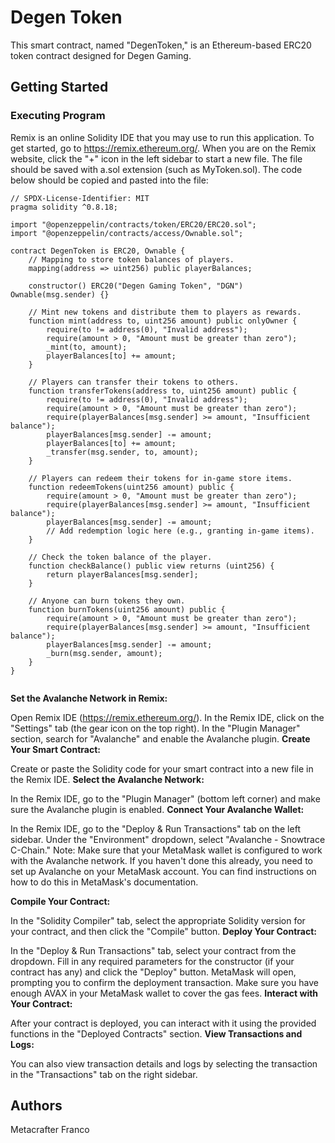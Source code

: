# Degen Token
This smart contract, named "DegenToken," is an Ethereum-based ERC20 token contract designed for Degen Gaming. 
## Getting Started
### Executing Program
Remix is an online Solidity IDE that you may use to run this application. To get started, go to https://remix.ethereum.org/.
When you are on the Remix website, click the "+" icon in the left sidebar to start a new file. The file should be saved with a.sol extension (such as MyToken.sol). The code below should be copied and pasted into the file:

```solidity
// SPDX-License-Identifier: MIT
pragma solidity ^0.8.18;

import "@openzeppelin/contracts/token/ERC20/ERC20.sol";
import "@openzeppelin/contracts/access/Ownable.sol";

contract DegenToken is ERC20, Ownable {
    // Mapping to store token balances of players.
    mapping(address => uint256) public playerBalances;

    constructor() ERC20("Degen Gaming Token", "DGN") Ownable(msg.sender) {}

    // Mint new tokens and distribute them to players as rewards.
    function mint(address to, uint256 amount) public onlyOwner {
        require(to != address(0), "Invalid address");
        require(amount > 0, "Amount must be greater than zero");
        _mint(to, amount);
        playerBalances[to] += amount;
    }

    // Players can transfer their tokens to others.
    function transferTokens(address to, uint256 amount) public {
        require(to != address(0), "Invalid address");
        require(amount > 0, "Amount must be greater than zero");
        require(playerBalances[msg.sender] >= amount, "Insufficient balance");
        playerBalances[msg.sender] -= amount;
        playerBalances[to] += amount;
        _transfer(msg.sender, to, amount);
    }

    // Players can redeem their tokens for in-game store items.
    function redeemTokens(uint256 amount) public {
        require(amount > 0, "Amount must be greater than zero");
        require(playerBalances[msg.sender] >= amount, "Insufficient balance");
        playerBalances[msg.sender] -= amount;
        // Add redemption logic here (e.g., granting in-game items).
    }

    // Check the token balance of the player.
    function checkBalance() public view returns (uint256) {
        return playerBalances[msg.sender];
    }

    // Anyone can burn tokens they own.
    function burnTokens(uint256 amount) public {
        require(amount > 0, "Amount must be greater than zero");
        require(playerBalances[msg.sender] >= amount, "Insufficient balance");
        playerBalances[msg.sender] -= amount;
        _burn(msg.sender, amount);
    }
}


```


**Set the Avalanche Network in Remix:**

Open Remix IDE (https://remix.ethereum.org/).
In the Remix IDE, click on the "Settings" tab (the gear icon on the top right).
In the "Plugin Manager" section, search for "Avalanche" and enable the Avalanche plugin.
**Create Your Smart Contract:**

Create or paste the Solidity code for your smart contract into a new file in the Remix IDE.
**Select the Avalanche Network:**

In the Remix IDE, go to the "Plugin Manager" (bottom left corner) and make sure the Avalanche plugin is enabled.
**Connect Your Avalanche Wallet:**

In the Remix IDE, go to the "Deploy & Run Transactions" tab on the left sidebar.
Under the "Environment" dropdown, select "Avalanche - Snowtrace C-Chain."
Note: Make sure that your MetaMask wallet is configured to work with the Avalanche network. If you haven't done this already, you need to set up Avalanche on your MetaMask account. You can find instructions on how to do this in MetaMask's documentation.

**Compile Your Contract:**

In the "Solidity Compiler" tab, select the appropriate Solidity version for your contract, and then click the "Compile" button.
**Deploy Your Contract:**

In the "Deploy & Run Transactions" tab, select your contract from the dropdown.
Fill in any required parameters for the constructor (if your contract has any) and click the "Deploy" button.
MetaMask will open, prompting you to confirm the deployment transaction. Make sure you have enough AVAX in your MetaMask wallet to cover the gas fees.
**Interact with Your Contract:**

After your contract is deployed, you can interact with it using the provided functions in the "Deployed Contracts" section.
**View Transactions and Logs:**

You can also view transaction details and logs by selecting the transaction in the "Transactions" tab on the right sidebar.
## Authors
Metacrafter Franco
